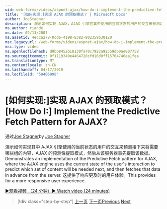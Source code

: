 ```yaml
---
uid: web-forms/videos/aspnet-ajax/how-do-i-implement-the-predictive-fetch-pattern-for-ajax
title: '[如何实现:]实现 AJAX 的预取模式？ | Microsoft Docs'
author: JoeStagner
description: 演示如何实现 AJAX，AJAX 引擎在其中使用的当前状态的用户的交互来预测以下值时的预取模式...
ms.author: riande
ms.date: 02/13/2007
ms.assetid: 4ecca278-0cd6-4198-8382-802359b30120
msc.legacyurl: /web-forms/videos/aspnet-ajax/how-do-i-implement-the-predictive-fetch-pattern-for-ajax
msc.type: video
ms.openlocfilehash: d9bb8452b18130fa70c7922a92559db0ae007758
ms.sourcegitcommit: 0f1119340e4464720cfd16d0ff15764746ea1fea
ms.translationtype: MT
ms.contentlocale: zh-CN
ms.lasthandoff: 04/17/2019
ms.locfileid: "59406998"
---
```

# <a name="how-do-i-implement-the-predictive-fetch-pattern-for-ajax"></a><span data-ttu-id="0c0a7-104">[如何实现:]实现 AJAX 的预取模式？</span><span class="sxs-lookup"><span data-stu-id="0c0a7-104">[How Do I:] Implement the Predictive Fetch Pattern for AJAX?</span></span>

<span data-ttu-id="0c0a7-105">通过[Joe Stagner](https://github.com/JoeStagner)</span><span class="sxs-lookup"><span data-stu-id="0c0a7-105">by [Joe Stagner](https://github.com/JoeStagner)</span></span>

<span data-ttu-id="0c0a7-106">演示如何实现其中 AJAX 引擎使用的当前状态的用户的交互来预测接下来将需要哪些组的内容，AJAX 的预测性提取模式，然后从该服务器事先提取该数据。</span><span class="sxs-lookup"><span data-stu-id="0c0a7-106">Demonstrates an implementation of the Predictive Fetch pattern for AJAX, where the AJAX engine uses the current state of the user's interaction to predict which set of content will be needed next, and then fetches that data in advance from the server.</span></span> <span data-ttu-id="0c0a7-107">这提供了响应更及时的用户体验。</span><span class="sxs-lookup"><span data-stu-id="0c0a7-107">This provides for a more responsive user experience.</span></span>

[<span data-ttu-id="0c0a7-108">&#9654;观看视频 （24 分钟）</span><span class="sxs-lookup"><span data-stu-id="0c0a7-108">&#9654; Watch video (24 minutes)</span></span>](https://channel9.msdn.com/Blogs/ASP-NET-Site-Videos/how-do-i-implement-the-predictive-fetch-pattern-for-ajax)

> [!div class="step-by-step"]
> <span data-ttu-id="0c0a7-109">[上一页](how-do-i-use-the-aspnet-ajax-timer-control.md)
> [下一页](how-do-i-implement-the-ajax-paging-pattern.md)</span><span class="sxs-lookup"><span data-stu-id="0c0a7-109">[Previous](how-do-i-use-the-aspnet-ajax-timer-control.md)
[Next](how-do-i-implement-the-ajax-paging-pattern.md)</span></span>
